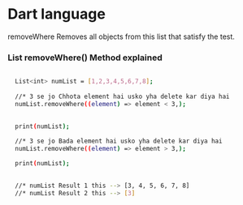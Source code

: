 
# Dart language 


removeWhere
Removes all objects from this list that satisfy the test.


### List removeWhere() Method explained

```sh

  List<int> numList = [1,2,3,4,5,6,7,8];
  
  //* 3 se jo Chhota element hai usko yha delete kar diya hai
  numList.removeWhere((element) => element < 3,);
 
  
  print(numList); 

  //* 3 se jo Bada element hai usko yha delete kar diya hai
  numList.removeWhere((element) => element > 3,);

  print(numList);

  
  //* numList Result 1 this --> [3, 4, 5, 6, 7, 8]
  //* numList Result 2 this --> [3]

  ```